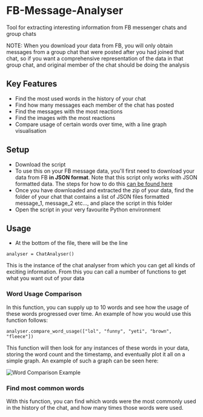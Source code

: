 # FB-Message-Analyser
Tool for extracting interesting information from FB messenger chats and group chats

NOTE: When you download your data from FB, you will only obtain messages from a group chat that were posted after you had joined that chat, so if you want a comprehensive representation of the data in that group chat, and original member of the chat should be doing the analysis

## Key Features
* Find the most used words in the history of your chat
* Find how many messages each member of the chat has posted
* Find the messages with the most reactions
* Find the images with the most reactions
* Compare usage of certain words over time, with a line graph visualisation

## Setup
* Download the script
* To use this on your FB message data, you'll first need to download your data from FB **in JSON format**. Note that this script only works with JSON formatted data. The steps for how to do this [can be found here](https://www.facebook.com/help/212802592074644)
* Once you have downloaded and extracted the zip of your data, find the folder of your chat that contains a list of JSON files formatted message_1, message_2 etc..., and place the script in this folder
* Open the script in your very favourite Python environment

## Usage
* At the bottom of the file, there will be the line
```
analyser = ChatAnalyser()
```
This is the instance of the chat analyser from which you can get all kinds of exciting information. From this you can call a number of functions to get what you want out of your data

### Word Usage Comparison
In this function, you can supply up to 10 words and see how the usage of these words progressed over time. An example of how you would use this function follows:
```
analyser.compare_word_usage(["lol", "funny", "yeti", "brown", "fleece"])
```
This function will then look for any instances of these words in your data, storing the word count and the timestamp, and eventually plot it all on a simple graph. An example of such a graph can be seen here:

![Word Comparison Example](https://i.imgur.com/Ku2FRZX.png)

### Find most common words
With this function, you can find which words were the most commonly used in the history of the chat, and how many times those words were used.


